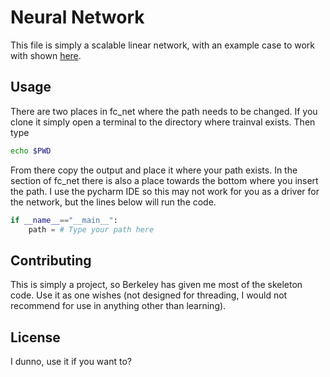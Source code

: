 # Neural Network

This file is simply a scalable linear network, with an example case to work with shown [here](https://pip.pypa.io/en/stable/).

## Usage

There are two places in fc_net where the path needs to be changed. If you clone it simply open a terminal to the directory where trainval exists. Then type 

```bash
echo $PWD
```
From there copy the output and place it where your path exists. In the section of fc_net there is also a place towards the bottom where you insert the path. I use the pycharm IDE so this may not work for you as a driver for the network, but the lines below will run the code. 

```python
if __name__=="__main__":
    path = # Type your path here

```

## Contributing
This is simply a project, so Berkeley has given me most of the skeleton code. Use it as one wishes (not designed for threading, I would not recommend for use in anything other than learning).

## License
I dunno, use it if you want to?

